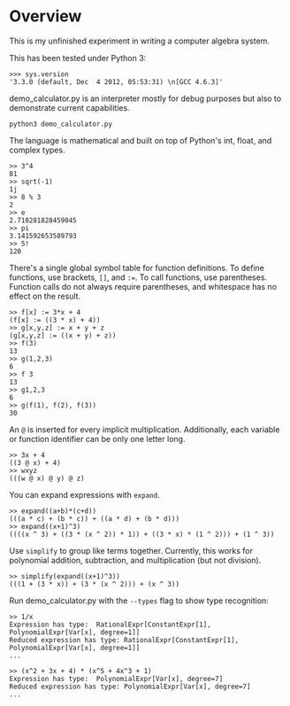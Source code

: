 Overview
========
This is my unfinished experiment in writing a computer algebra system.

This has been tested under Python 3:

    >>> sys.version
    '3.3.0 (default, Dec  4 2012, 05:53:31) \n[GCC 4.6.3]'

demo_calculator.py is an interpreter mostly for debug purposes but also to demonstrate current capabilities.

    python3 demo_calculator.py

The language is mathematical and built on top of Python's int, float, and complex types.

    >> 3^4
    81
    >> sqrt(-1)
    1j
    >> 8 % 3
    2
    >> e
    2.718281828459045
    >> pi
    3.141592653589793
    >> 5!
    120

There's a single global symbol table for function definitions. To define functions, use brackets, `[]`, and `:=`. To call functions, use parentheses. Function calls do not always require parentheses, and whitespace has no effect on the result.

    >> f[x] := 3*x + 4
    (f[x] := ((3 * x) + 4))
    >> g[x,y,z] := x + y + z
    (g[x,y,z] := ((x + y) + z))
    >> f(3)
    13
    >> g(1,2,3)
    6
    >> f 3
    13
    >> g1,2,3
    6
    >> g(f(1), f(2), f(3))
    30

An `@` is inserted for every implicit multiplication. Additionally, each variable or function identifier can be only one letter long.

    >> 3x + 4
    ((3 @ x) + 4)
    >> wxyz
    (((w @ x) @ y) @ z)

You can expand expressions with `expand`.

    >> expand((a+b)*(c+d))
    (((a * c) + (b * c)) + ((a * d) + (b * d)))
    >> expand((x+1)^3)
    ((((x ^ 3) + ((3 * (x ^ 2)) * 1)) + ((3 * x) * (1 ^ 2))) + (1 ^ 3))

Use `simplify` to group like terms together. Currently, this works for polynomial addition, subtraction, and multiplication (but not division).

    >> simplify(expand((x+1)^3))
    (((1 + (3 * x)) + (3 * (x ^ 2))) + (x ^ 3))

Run demo_calculator.py with the `--types` flag to show type recognition:

    >> 1/x
    Expression has type:  RationalExpr[ConstantExpr[1], PolynomialExpr[Var[x], degree=1]]
    Reduced expression has type: RationalExpr[ConstantExpr[1], PolynomialExpr[Var[x], degree=1]]
    ...

    >> (x^2 + 3x + 4) * (x^5 + 4x^3 + 1)
    Expression has type:  PolynomialExpr[Var[x], degree=7]
    Reduced expression has type: PolynomialExpr[Var[x], degree=7]
    ...


